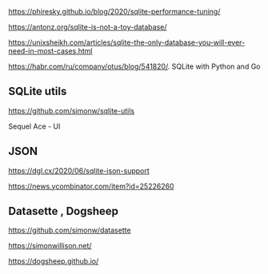 https://phiresky.github.io/blog/2020/sqlite-performance-tuning/

https://antonz.org/sqlite-is-not-a-toy-database/

https://unixsheikh.com/articles/sqlite-the-only-database-you-will-ever-need-in-most-cases.html

https://habr.com/ru/company/otus/blog/541820/.  SQLite with  Python and Go

## SQLite utils

https://github.com/simonw/sqlite-utils

Sequel Ace - UI


## JSON

https://dgl.cx/2020/06/sqlite-json-support

https://news.ycombinator.com/item?id=25226260

## Datasette , Dogsheep

https://github.com/simonw/datasette

https://simonwillison.net/

https://dogsheep.github.io/
